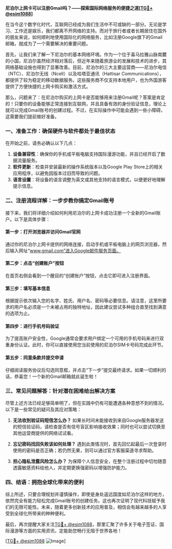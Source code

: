 **尼泊尔上网卡可以注册Gmail吗？——探索国际网络服务的便捷之道[[TG💪+ @esim1088](https://t.me/s/esim1088)]**

在当今这个数字化时代，互联网已经成为我们生活中不可或缺的一部分。无论是学习、工作还是娱乐，我们都离不开网络的支持。而对于旅行者或者长期居住在国外的朋友来说，如何顺利地使用国际化的网络服务，比如注册Google旗下的Gmail邮箱，就成为了一个需要解决的重要问题。

首先，让我们来了解一下尼泊尔的基本网络环境。作为一个位于喜马拉雅山脉南麓的小国，尼泊尔虽然经济相对落后，但近年来随着旅游业的发展和技术的进步，其网络基础设施也得到了显著改善。目前，尼泊尔的三大主要运营商——尼泊尔电信（NTC）、尼泊尔无线（Ncell）以及哈塔亚通讯（Hattisar Communications），都提供了较为稳定的移动数据服务。这些服务商不仅支持本地用户，也为外国游客提供了方便快捷的上网卡购买和激活方式。

那么，问题来了：在尼泊尔购买的上网卡是否能够用来注册Gmail呢？答案是肯定的！只要你的设备能够正常连接到互联网，并且具备有效的身份验证信息，理论上就可以完成Gmail账号的创建过程。不过，在实际操作中可能会遇到一些小障碍，这需要我们提前做好准备。

### 一、准备工作：确保硬件与软件都处于最佳状态

在开始之前，请务必确认以下几点：

1. **设备兼容性**：确保你的手机或平板电脑支持国际漫游功能，并且已经开启了数据流量服务。
2. **软件更新**：检查并安装最新的操作系统版本以及Google Play Store上的相关应用程序，以避免因版本过旧而导致的问题。
3. **语言设置**：将设备的语言调整为英文或其他支持的语言模式，以便更好地理解提示信息。

### 二、注册流程详解：一步步教你搞定Gmail账号

接下来，我们将详细介绍如何利用尼泊尔的上网卡成功注册一个全新的Gmail账户。以下是具体步骤：

#### 第一步：打开浏览器并访问Gmail官网
通过你的尼泊尔上网卡提供的网络连接，启动手机或平板电脑上的网页浏览器，然后输入网址“www.gmail.com”进入Google邮件服务页面。

#### 第二步：点击“创建账户”按钮
在首页右侧会看到一个醒目的“创建账户”按钮，点击它即可进入注册界面。

#### 第三步：填写基本信息
根据提示依次输入您的名字、姓氏、用户名、密码等必要信息。请注意，这里所要求的用户名必须是一个未被占用的独特地址，因此建议尝试多种组合直至找到满意的选项为止。

#### 第四步：进行手机号码验证
为了提高账户安全性，Google通常会要求用户绑定一个可用的手机号码来进行双重身份认证。此时，你可以直接使用您当前使用的尼泊尔SIM卡号码完成此环节。

#### 第五步：同意条款并提交申请
仔细阅读服务协议后勾选同意框，并点击“下一步”提交最终请求。如果一切顺利的话，恭喜您！一个新的Gmail邮箱就此诞生啦！

### 三、常见问题解答：针对潜在困难给出解决方案

尽管上述方法已经足够简单明了，但在实践中仍有可能遭遇各种意想不到的情况。以下是一些常见的疑问及其应对策略：

1. **无法收到验证码短信怎么办？**
   如果长时间未能接收到来自Google服务器发送的短信验证码，请检查是否有信号盲区影响接收效果；同时也可以尝试切换至其他运营商提供的网络试试看。

2. **忘记密码找回失败该如何处理？**
   遇到此类情况时，首先回忆起最后一次登录时使用的密码是否正确；若仍然无果，则可以通过官方客服渠道寻求帮助。

3. **担心隐私泄露风险怎么办？**
   为保障个人信息安全，在整个注册过程中切勿随意透露敏感资料给他人，并定期更换强密码以增强防护能力。

### 四、结语：拥抱全球化带来的便利

综上所述，只要合理规划并谨慎操作，即使是身处遥远国度如尼泊尔这样的地方，依然完全有能力轻松完成Gmail账号的创建任务。这也再次证明了现代科技赋予我们的无限可能性。未来，随着更多创新技术的应用普及，相信会有越来越多的人享受到全球化所带来的种种便利。

最后，再次提醒大家关注[TG💪+ @esim1088](https://t.me/s/esim1088)，那里汇聚了许多关于电子签证、国际漫游等方面的实用资讯，定能助您畅行无阻于世界各地！

[[TG💪+ @esim1088](https://t.me/s/esim1088) ![Image](https://i.postimg.cc/4NQfJmqS/Snipaste-2025-05-13-00-14-12.png)]